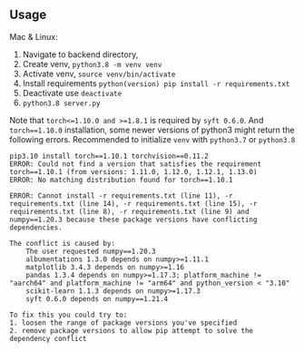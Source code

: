 ## Usage 
Mac & Linux:

1. Navigate to backend directory, 
2. Create venv, `python3.8 -m venv venv`
3. Activate venv, `source venv/bin/activate`
4. Install requirements `python(version) pip install -r requirements.txt`
5. Deactivate use `deactivate`
6. `python3.8 server.py`


Note that `torch<=1.10.0 and >=1.8.1` is required by `syft 0.6.0`. And `torch==1.10.0` installation, some newer versions of python3 might return the following errors. Recommended to initialize `venv` with `python3.7` or `python3.8`

```
pip3.10 install torch==1.10.1 torchvision==0.11.2
ERROR: Could not find a version that satisfies the requirement torch==1.10.1 (from versions: 1.11.0, 1.12.0, 1.12.1, 1.13.0)
ERROR: No matching distribution found for torch==1.10.1
```

```
ERROR: Cannot install -r requirements.txt (line 11), -r requirements.txt (line 14), -r requirements.txt (line 15), -r requirements.txt (line 8), -r requirements.txt (line 9) and numpy==1.20.3 because these package versions have conflicting dependencies.

The conflict is caused by:
    The user requested numpy==1.20.3
    albumentations 1.3.0 depends on numpy>=1.11.1
    matplotlib 3.4.3 depends on numpy>=1.16
    pandas 1.3.4 depends on numpy>=1.17.3; platform_machine != "aarch64" and platform_machine != "arm64" and python_version < "3.10"
    scikit-learn 1.1.3 depends on numpy>=1.17.3
    syft 0.6.0 depends on numpy==1.21.4

To fix this you could try to:
1. loosen the range of package versions you've specified
2. remove package versions to allow pip attempt to solve the dependency conflict
```
